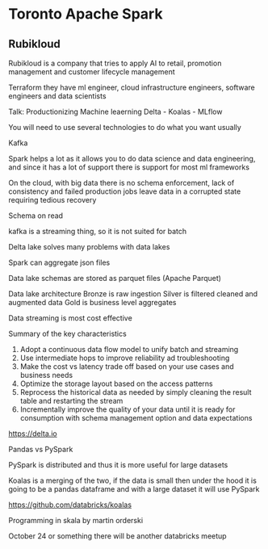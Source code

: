 # Toronto Apache Spark 
## Rubikloud
Rubikloud is a company that tries to apply AI to retail, promotion management and customer lifecycle management

Terraform 
they have ml engineer, cloud infrastructure engineers, software engineers and data scientists

Talk: Productionizing Machine leaerning
Delta - Koalas - MLflow

You will need to use several technologies to do what you want usually

Kafka

Spark helps a lot as it allows you to do data science and data engineering, and since it has a lot of support there is support for most ml frameworks

On the cloud, with big data there is no schema enforcement, lack of consistency and failed production jobs leave data in a corrupted state requiring tedious recovery

Schema on read

kafka is a streaming thing, so it is not suited for batch

Delta lake solves many problems with data lakes

Spark can aggregate json files

Data lake schemas are stored as parquet files (Apache Parquet)

Data lake architecture
Bronze is raw ingestion
Silver is filtered cleaned and augmented data
Gold is business level aggregates

Data streaming is most cost effective

Summary of the key characteristics
 1. Adopt a continuous data flow model to unify batch and streaming
 2. Use intermediate hops to improve reliability ad troubleshooting
 3. Make the cost vs latency trade off based on your use cases and business needs
 4. Optimize the storage layout based on the access patterns
 5. Reprocess the historical data as needed by simply cleaning the result table and restarting the stream
 6. Incrementally improve the quality of your data until it is ready for consumption with schema management option and data expectations

https://delta.io

Pandas vs PySpark

PySpark is distributed and thus it is more useful for large datasets

Koalas is a merging of the two, if the data is small then under the hood it is going to be a pandas dataframe and with a large dataset it will use PySpark

https://github.com/databricks/koalas

Programming in skala by martin orderski

October 24 or something there will be another databricks meetup





